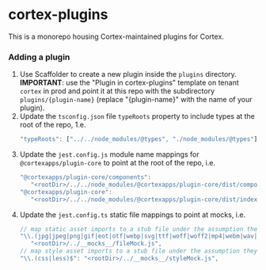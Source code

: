 # cortex-plugins
This is a monorepo housing Cortex-maintained plugins for Cortex.

### Adding a plugin
1. Use Scaffolder to create a new plugin inside the `plugins` directory. **IMPORTANT**: use the "Plugin in cortex-plugins" template on tenant `cortex` in prod and point it at this repo with the subdirectory `plugins/{plugin-name}` (replace "{plugin-name}" with the name of your plugin).
2. Update the `tsconfig.json` file `typeRoots` property to include types at the root of the repo, 1.e.
   ```js
   "typeRoots": ["../../node_modules/@types", "./node_modules/@types"],
   ```
3. Update the `jest.config.js` module name mappings for `@cortexapps/plugin-core` to point at the root of the repo, i.e.
   ```js
   "@cortexapps/plugin-core/components":
      "<rootDir>/../../node_modules/@cortexapps/plugin-core/dist/components.cjs.js",
   "@cortexapps/plugin-core":
      "<rootDir>/../../node_modules/@cortexapps/plugin-core/dist/index.cjs.js",
   ```
4. Update the `jest.config.ts` static file mappings to point at mocks, i.e.
   ```js
   // map static asset imports to a stub file under the assumption they are not important to our tests
   "\\.(jpg|jpeg|png|gif|eot|otf|webp|svg|ttf|woff|woff2|mp4|webm|wav|mp3|m4a|aac|oga)$":
      "<rootDir>/../__mocks__/fileMock.js",
   // map style asset imports to a stub file under the assumption they are not important to our tests
   "\\.(css|less)$": "<rootDir>/../__mocks__/styleMock.js",
   ```
